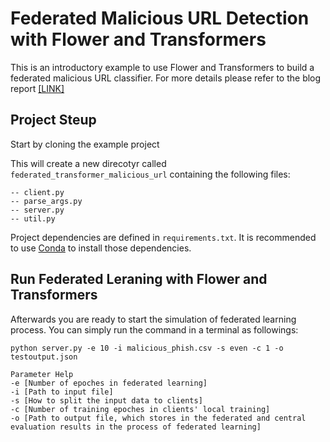 # Federated Malicious URL Detection with Flower and Transformers

This is an introductory example to use Flower and Transformers to build a federated malicious URL classifier. For more details please refer to the blog report [[LINK]](https://minzc.github.io/posts/fed_trans/)

## Project Steup

Start by cloning the example project

This will create a new direcotyr called `federated_transformer_malicious_url` containing the following files:

```
-- client.py
-- parse_args.py
-- server.py
-- util.py
```

Project dependencies are defined in `requirements.txt`. It is recommended to use [Conda](https://docs.conda.io/en/latest/) to install those dependencies. 

## Run Federated Leraning with Flower and Transformers
Afterwards you are ready to start the simulation of federated learning process. You can simply run the command in a terminal as followings:

```
python server.py -e 10 -i malicious_phish.csv -s even -c 1 -o testoutput.json
```

```
Parameter Help
-e [Number of epoches in federated learning]
-i [Path to input file]
-s [How to split the input data to clients]
-c [Number of training epoches in clients' local training]
-o [Path to output file, which stores in the federated and central evaluation results in the process of federated learning]
```
